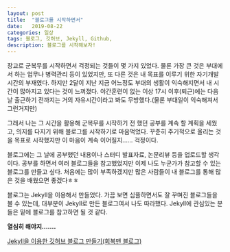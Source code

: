 ```yaml
---
layout: post
title:  "블로그를 시작하면서"
date:   2019-08-22
categories: 일상
tags: 블로그, 깃허브, Jekyll, Github,
description: 블로그를 시작해보자!
---
```


장교로 군복무를 시작하면서 걱정되는 것들이 몇 가지 있었다. 물론 가장 큰 것은 부대에서 하는 업무나 병력관리 등이 있었지만, 또 다른 것은 내 목표를 이루기 위한 자기개발 시간의 부재였다. 하지만 2달이 지난 지금 어느정도 부대의 생활이 익숙해지면서 내 시간이 많아지고 있다는 것이 느껴졌다. 야간훈련이 없는 이상 17시 이후(퇴근)에는 다음날 출근하기 전까지는 거의 자유시간이라고 봐도 무방했다.(물론 부대일이 익숙해져서 그런거지만)

그래서 나는 그 시간을 활용해 군복무를 시작하기 전 했던 공부를 계속 할 계획을 세웠고, 의지를 다지기 위해 블로그를 시작하기로 마음먹었다. 꾸준히 주기적으로 올리는 것을 목표로 시작했지만 이 마음이 계속 이어질지...... 걱정이다.

블로그에는 그 날에 공부했던 내용이나 스터디 발표자료, 논문리뷰 등을 업로드할 생각이다. 공부를 하면서 여러 블로그들을 참고했었지만 이제 나도 누군가가 참고할 수 있는 블로그를 만들고 싶다. 처음에는 많이 부족하겠지만 많은 사람들이 내 블로그를 통해 많은 것을 배웠으면 좋겠다ㅎㅎ

블로그는 Jekyll을 이용해서 만들었다. 가끔 보면 심플하면서도 잘 꾸며진 블로그들을 볼 수 있는데, 대부분이 Jekyll로 만든 블로그여서 나도 따라했다. Jekyll에 관심있는 분들은 밑에 블로그를 참고하면 될 것 같다.

**열심히 해야지.......**


[Jekyll을 이용한 깃허브 블로그 만들기(회복맨 블로그)](https://recoveryman.tistory.com/321?category=635733)